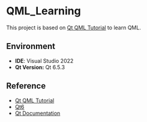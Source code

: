 # QML_Learning

This project is based on [Qt QML Tutorial](https://youtube.com/playlist?list=PLP7UmEJ9z4mpi0JXcPS0VRK-7eFAfROZI&si=A23LjTid4n0Iqw3_) to learn QML.

## Environment

* **IDE**: Visual Studio 2022
* **Qt Version:** Qt 6.5.3

## Reference

* [Qt QML Tutorial](https://youtube.com/playlist?list=PLP7UmEJ9z4mpi0JXcPS0VRK-7eFAfROZI&si=A23LjTid4n0Iqw3_)
* [Qt6](https://www.qt.io/)
* [Qt Documentation](https://doc.qt.io/)

